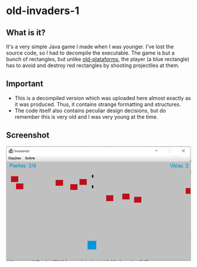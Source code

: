 # old-invaders-1
## What is it?
It's a very simple Java game I made when I was younger. I've lost the source code, so I had to decompile the executable. The game is but a bunch of rectangles, but unlike [old-plataforms](https://github.com/adfcf/old-plataforms), the player (a blue rectangle) has to avoid and destroy red rectangles by shooting projectiles at them. 

## Important
- This is a decompiled version which was uploaded here almost exactly as it was produced. Thus, it contains strange formatting and structures.
- The code itself also contains peculiar design decisions, but do remember this is very old and I was very young at the time.

## Screenshot
![game-image](https://github.com/adfcf/old-invaders-1/blob/main/invasores1.png)
